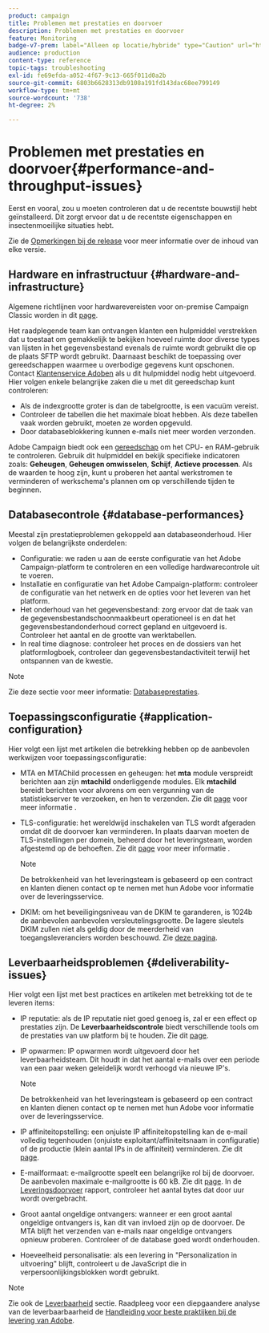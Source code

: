 ```yaml
---
product: campaign
title: Problemen met prestaties en doorvoer
description: Problemen met prestaties en doorvoer
feature: Monitoring
badge-v7-prem: label="Alleen op locatie/hybride" type="Caution" url="https://experienceleague.adobe.com/docs/campaign-classic/using/installing-campaign-classic/architecture-and-hosting-models/hosting-models-lp/hosting-models.html?lang=nl" tooltip="Alleen van toepassing op on-premise en hybride implementaties"
audience: production
content-type: reference
topic-tags: troubleshooting
exl-id: fe69efda-a052-4f67-9c13-665f011d0a2b
source-git-commit: 6803b6628313db9108a191fd143dac68ee799149
workflow-type: tm+mt
source-wordcount: '738'
ht-degree: 2%

---
```


# Problemen met prestaties en doorvoer{#performance-and-throughput-issues}

Eerst en vooral, zou u moeten controleren dat u de recentste bouwstijl hebt geïnstalleerd. Dit zorgt ervoor dat u de recentste eigenschappen en insectenmoeilijke situaties hebt.

Zie de [Opmerkingen bij de release](../../rn/using/latest-release.md) voor meer informatie over de inhoud van elke versie.

## Hardware en infrastructuur {#hardware-and-infrastructure}

Algemene richtlijnen voor hardwarevereisten voor on-premise Campaign Classic worden in dit [page](https://helpx.adobe.com/nl/campaign/kb/hardware-sizing-guide.html).

Het raadplegende team kan ontvangen klanten een hulpmiddel verstrekken dat u toestaat om gemakkelijk te bekijken hoeveel ruimte door diverse types van lijsten in het gegevensbestand evenals de ruimte wordt gebruikt die op de plaats SFTP wordt gebruikt. Daarnaast beschikt de toepassing over gereedschappen waarmee u overbodige gegevens kunt opschonen. Contact [Klantenservice Adoben](https://helpx.adobe.com/nl/enterprise/admin-guide.html/enterprise/using/support-for-experience-cloud.ug.html) als u dit hulpmiddel nodig hebt uitgevoerd. Hier volgen enkele belangrijke zaken die u met dit gereedschap kunt controleren:

* Als de indexgrootte groter is dan de tabelgrootte, is een vacuüm vereist.
* Controleer de tabellen die het maximale bloat hebben. Als deze tabellen vaak worden gebruikt, moeten ze worden opgevuld.
* Door databaseblokkering kunnen e-mails niet meer worden verzonden.

Adobe Campaign biedt ook een [gereedschap](../../production/using/monitoring-processes.md#manual-monitoring) om het CPU- en RAM-gebruik te controleren. Gebruik dit hulpmiddel en bekijk specifieke indicatoren zoals: **Geheugen**, **Geheugen omwisselen**, **Schijf**, **Actieve processen**. Als de waarden te hoog zijn, kunt u proberen het aantal werkstromen te verminderen of werkschema&#39;s plannen om op verschillende tijden te beginnen.

## Databasecontrole {#database-performances}

Meestal zijn prestatieproblemen gekoppeld aan databaseonderhoud. Hier volgen de belangrijkste onderdelen:

* Configuratie: we raden u aan de eerste configuratie van het Adobe Campaign-platform te controleren en een volledige hardwarecontrole uit te voeren.
* Installatie en configuratie van het Adobe Campaign-platform: controleer de configuratie van het netwerk en de opties voor het leveren van het platform.
* Het onderhoud van het gegevensbestand: zorg ervoor dat de taak van de gegevensbestandschoonmaakbeurt operationeel is en dat het gegevensbestandonderhoud correct gepland en uitgevoerd is. Controleer het aantal en de grootte van werktabellen.
* In real time diagnose: controleer het proces en de dossiers van het platformlogboek, controleer dan gegevensbestandactiviteit terwijl het ontspannen van de kwestie.

>[!NOTE]
>
>Zie deze sectie voor meer informatie: [Databaseprestaties](../../production/using/database-performances.md).

## Toepassingsconfiguratie {#application-configuration}

Hier volgt een lijst met artikelen die betrekking hebben op de aanbevolen werkwijzen voor toepassingsconfiguratie:

* MTA en MTAChild processen en geheugen: het **mta** module verspreidt berichten aan zijn **mtachild** onderliggende modules. Elk **mtachild** bereidt berichten voor alvorens om een vergunning van de statistiekserver te verzoeken, en hen te verzenden. Zie dit [page](../../installation/using/email-deliverability.md) voor meer informatie .
* TLS-configuratie: het wereldwijd inschakelen van TLS wordt afgeraden omdat dit de doorvoer kan verminderen. In plaats daarvan moeten de TLS-instellingen per domein, beheerd door het leveringsteam, worden afgestemd op de behoeften. Zie dit [page](../../installation/using/email-deliverability.md#mx-configuration) voor meer informatie .

  >[!NOTE]
  >
  >De betrokkenheid van het leveringsteam is gebaseerd op een contract en klanten dienen contact op te nemen met hun Adobe voor informatie over de leveringsservice.

* DKIM: om het beveiligingsniveau van de DKIM te garanderen, is 1024b de aanbevolen aanbevolen versleutelingsgrootte. De lagere sleutels DKIM zullen niet als geldig door de meerderheid van toegangsleveranciers worden beschouwd. Zie [deze pagina](https://experienceleague.adobe.com/docs/deliverability-learn/deliverability-best-practice-guide/transition-process/infrastructure.html#authentication).

## Leverbaarheidsproblemen {#deliverability-issues}

Hier volgt een lijst met best practices en artikelen met betrekking tot de te leveren items:

* IP reputatie: als de IP reputatie niet goed genoeg is, zal er een effect op prestaties zijn. De **Leverbaarheidscontrole** biedt verschillende tools om de prestaties van uw platform bij te houden. Zie dit [page](../../delivery/using/monitoring-deliverability.md).
* IP opwarmen: IP opwarmen wordt uitgevoerd door het leverbaarheidsteam. Dit houdt in dat het aantal e-mails over een periode van een paar weken geleidelijk wordt verhoogd via nieuwe IP&#39;s.

  >[!NOTE]
  >
  >De betrokkenheid van het leveringsteam is gebaseerd op een contract en klanten dienen contact op te nemen met hun Adobe voor informatie over de leveringsservice.

* IP affiniteitopstelling: een onjuiste IP affiniteitopstelling kan de e-mail volledig tegenhouden (onjuiste exploitant/affiniteitsnaam in configuratie) of de productie (klein aantal IPs in de affiniteit) verminderen. Zie dit [page](../../installation/using/email-deliverability.md#list-of-ip-addresses-to-use).
* E-mailformaat: e-mailgrootte speelt een belangrijke rol bij de doorvoer. De aanbevolen maximale e-mailgrootte is 60 kB. Zie dit [page](https://helpx.adobe.com/legal/product-descriptions/campaign.html). In de [Leveringsdoorvoer](../../reporting/using/global-reports.md#delivery-throughput) rapport, controleer het aantal bytes dat door uur wordt overgebracht.
* Groot aantal ongeldige ontvangers: wanneer er een groot aantal ongeldige ontvangers is, kan dit van invloed zijn op de doorvoer. De MTA blijft het verzenden van e-mails naar ongeldige ontvangers opnieuw proberen. Controleer of de database goed wordt onderhouden.
* Hoeveelheid personalisatie: als een levering in &quot;Personalization in uitvoering&quot; blijft, controleert u de JavaScript die in verpersoonlijkingsblokken wordt gebruikt.

>[!NOTE]
>
>Zie ook de [Leverbaarheid](../../delivery/using/about-deliverability.md) sectie. Raadpleeg voor een diepgaandere analyse van de leverbaarbaarheid de [Handleiding voor beste praktijken bij de levering van Adobe](https://experienceleague.adobe.com/docs/deliverability-learn/deliverability-best-practice-guide/introduction.html?lang=nl).

